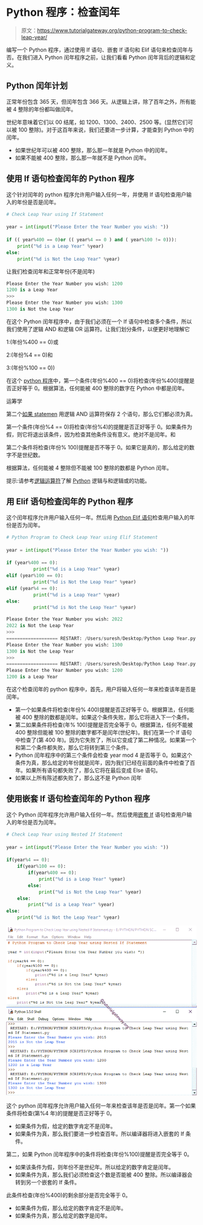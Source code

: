 # Python 程序：检查闰年

> 原文：<https://www.tutorialgateway.org/python-program-to-check-leap-year/>

编写一个 Python 程序，通过使用 If 语句、嵌套 If 语句和 Elif 语句来检查闰年与否。在我们进入 Python 闰年程序之前，让我们看看 Python 闰年背后的逻辑和定义。

## Python 闰年计划

正常年份包含 365 天，但闰年包含 366 天。从逻辑上讲，除了百年之外，所有能被 4 整除的年份都叫做闰年。

世纪年意味着它们以 00 结尾，如 1200、1300、2400、2500 等。(显然它们可以被 100 整除)。对于这百年来说，我们还要进一步计算，才能查到 Python 中的闰年。

*   如果世纪年可以被 400 整除，那么那一年就是 Python 中的闰年。
*   如果不能被 400 整除，那么那一年就不是 Python 闰年。

## 使用 If 语句检查闰年的 Python 程序

这个针对闰年的 python 程序允许用户输入任何一年，并使用 If 语句检查用户输入的年份是否是闰年。

```py
# Check Leap Year using If Statement

year = int(input("Please Enter the Year Number you wish: "))

if (( year%400 == 0)or (( year%4 == 0 ) and ( year%100 != 0))):
    print("%d is a Leap Year" %year)
else:
    print("%d is Not the Leap Year" %year)
```

让我们检查闰年和正常年份(不是闰年)

```py
Please Enter the Year Number you wish: 1200
1200 is a Leap Year
>>> 
Please Enter the Year Number you wish: 1300
1300 is Not the Leap Year
```

在这个 Python 闰年程序中，由于我们必须在一个 If 语句中检查多个条件，所以我们使用了逻辑 AND 和逻辑 OR 运算符。让我们划分条件，以便更好地理解它

1:(年份%400 == 0)或

2:(年份%4 == 0)和

3:(年份%100 == 0))

在这个 [python 程序](https://www.tutorialgateway.org/python-programming-examples/)中，第一个条件(年份%400 == 0)将检查(年份%400)提醒是否正好等于 0。根据算法，任何能被 400 整除的数字在 Python 中都是闰年。

运筹学

第二个[如果 statemen](https://www.tutorialgateway.org/python-if-statement/) 用逻辑 AND 运算符保存 2 个语句，那么它们都必须为真。

第一个条件(年份%4 == 0)将检查(年份%4)的提醒是否正好等于 0。如果条件为假，则它将退出该条件，因为检查其他条件没有意义。绝对不是闰年。和

第二个条件将检查(年份% 100)提醒是否不等于 0。如果它是真的，那么给定的数字不是世纪数。

根据算法，任何能被 4 整除但不能被 100 整除的数都是 Python 闰年。

提示:请参考[逻辑运算符](https://www.tutorialgateway.org/python-logical-operators/)了解 [Python](https://www.tutorialgateway.org/python-tutorial/) 逻辑与和逻辑或的功能。

## 用 Elif 语句检查闰年的 Python 程序

这个闰年程序允许用户输入任何一年。然后用 [Python Elif 语句](https://www.tutorialgateway.org/python-elif-statement/)检查用户输入的年份是否为闰年。

```py
# Python Program to Check Leap Year using Elif Statement

year = int(input("Please Enter the Year Number you wish: "))

if (year%400 == 0):
          print("%d is a Leap Year" %year)
elif (year%100 == 0):
          print("%d is Not the Leap Year" %year)
elif (year%4 == 0):
          print("%d is a Leap Year" %year)
else:
          print("%d is Not the Leap Year" %year)
```

```py
Please Enter the Year Number you wish: 2022
2022 is Not the Leap Year
>>> 
=================== RESTART: /Users/suresh/Desktop/Python Leap Year.py ===================
Please Enter the Year Number you wish: 1300
1300 is Not the Leap Year
>>> 
=================== RESTART: /Users/suresh/Desktop/Python Leap Year.py ===================
Please Enter the Year Number you wish: 1200
1200 is a Leap Year
```

在这个检查闰年的 python 程序中，首先，用户将输入任何一年来检查该年是否是闰年。

*   第一个如果条件将检查(年份% 400)提醒是否正好等于 0。根据算法，任何能被 400 整除的数都是闰年。如果这个条件失败，那么它将进入下一个条件。
*   第二如果条件将检查(年% 100)提醒是否完全等于 0。根据算法，任何不能被 400 整除但能被 100 整除的数字都不是闰年(世纪年)。我们在第一个 If 语句中检查了(第 400 年)。因为它失败了，所以它变成了第二种情况。如果第一个和第二个条件都失败，那么它将转到第三个条件。
*   Python 闰年程序中的第三个条件会检查 year mod 4 是否等于 0。如果这个条件为真，那么给定的年份就是闰年，因为我们已经在前面的条件中检查了百年。如果所有语句都失败了，那么它将在最后变成 Else 语句。
*   如果以上所有陈述都失败了，那么这不是 Python 闰年

## 使用嵌套 If 语句检查闰年的 Python 程序

这个 Python 闰年程序允许用户输入任何一年。然后使用[嵌套 If](https://www.tutorialgateway.org/python-nested-if/) 语句检查用户输入的年份是否为闰年。

```py
# Check Leap Year using Nested If Statement

year = int(input("Please Enter the Year Number you wish: "))

if(year%4 == 0):
    if(year%100 == 0):
        if(year%400 == 0):
            print("%d is a Leap Year" %year)
        else:
            print("%d is Not the Leap Year" %year)
    else:
        print("%d is a Leap Year" %year)
else:
    print("%d is Not the Leap Year" %year)
```

![Python Program to Check Leap Year using Nested If Statement](img/c1585d67a69e18db23f75ff6c057ec69.png)

这个 python 闰年程序允许用户输入任何一年来检查该年是否是闰年。第一个如果条件将检查(第%4 年)的提醒是否正好等于 0。

*   如果条件为假，给定的数字肯定不是闰年。
*   如果条件为真，那么我们要进一步检查百年。所以编译器将进入嵌套的 If 条件。

第二，如果 Python 闰年程序中的条件将检查(年份%100)提醒是否完全等于 0。

*   如果该条件为假，则年份不是世纪年。所以给定的数字肯定是闰年。
*   如果条件为真，那么我们必须检查这个数是否能被 400 整除。所以编译器会转到另一个嵌套的 If 条件。

此条件检查(年份%400)的剩余部分是否完全等于 0。

*   如果条件为假，那么给定的数字肯定不是闰年。
*   如果条件为真，那么给定的数字是闰年。
